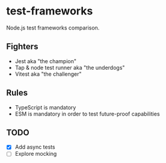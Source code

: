 # test-frameworks

Node.js test frameworks comparison.

## Fighters
- Jest aka "the champion"
- Tap & node test runner aka "the underdogs"
- Vitest aka "the challenger"

## Rules
- TypeScript is mandatory
- ESM is mandatory in order to test future-proof capabilities

## TODO
- [x] Add async tests
- [ ] Explore mocking
